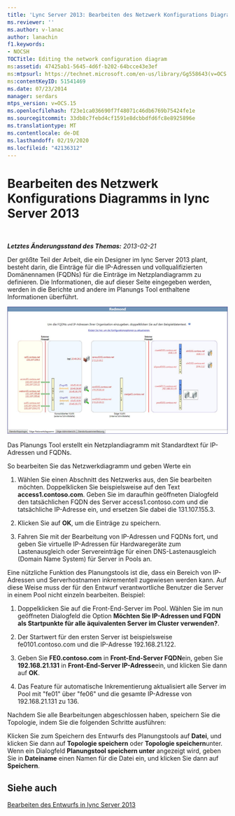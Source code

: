 ```yaml
---
title: 'Lync Server 2013: Bearbeiten des Netzwerk Konfigurations Diagramms'
ms.reviewer: ''
ms.author: v-lanac
author: lanachin
f1.keywords:
- NOCSH
TOCTitle: Editing the network configuration diagram
ms:assetid: 47425ab1-5645-4d6f-b202-64bcce43e3ef
ms:mtpsurl: https://technet.microsoft.com/en-us/library/Gg558643(v=OCS.15)
ms:contentKeyID: 51541469
ms.date: 07/23/2014
manager: serdars
mtps_version: v=OCS.15
ms.openlocfilehash: f23e1ca036690f7f48071c46db6769b75424fe1e
ms.sourcegitcommit: 33db8c7febd4cf1591e8dcbbdfd6fc8e8925896e
ms.translationtype: MT
ms.contentlocale: de-DE
ms.lasthandoff: 02/19/2020
ms.locfileid: "42136312"
---
```

<div data-xmlns="http://www.w3.org/1999/xhtml">

<div class="topic" data-xmlns="http://www.w3.org/1999/xhtml" data-msxsl="urn:schemas-microsoft-com:xslt" data-cs="http://msdn.microsoft.com/">

<div data-asp="https://msdn2.microsoft.com/asp">

# <a name="editing-the-network-configuration-diagram-in-lync-server-2013"></a>Bearbeiten des Netzwerk Konfigurations Diagramms in lync Server 2013

</div>

<div id="mainSection">

<div id="mainBody">

<span> </span>

_**Letztes Änderungsstand des Themas:** 2013-02-21_

Der größte Teil der Arbeit, die ein Designer im lync Server 2013 plant, besteht darin, die Einträge für die IP-Adressen und vollqualifizierten Domänennamen (FQDNs) für die Einträge im Netzplandiagramm zu definieren. Die Informationen, die auf dieser Seite eingegeben werden, werden in die Berichte und andere im Planungs Tool enthaltene Informationen überführt.

![Planungs Tool-Netzwerkdiagramm](images/Gg558643.eeabee2d-698c-4b79-baa5-caa4cfb7edb3(OCS.15).jpg "Planungs Tool-Netzwerkdiagramm")

Das Planungs Tool erstellt ein Netzplandiagramm mit Standardtext für IP-Adressen und FQDNs.

So bearbeiten Sie das Netzwerkdiagramm und geben Werte ein

1.  Wählen Sie einen Abschnitt des Netzwerks aus, den Sie bearbeiten möchten. Doppelklicken Sie beispielsweise auf den Text **access1.contoso.com**. Geben Sie im daraufhin geöffneten Dialogfeld den tatsächlichen FQDN des Server access1.contoso.com und die tatsächliche IP-Adresse ein, und ersetzen Sie dabei die 131.107.155.3.

2.  Klicken Sie auf **OK**, um die Einträge zu speichern.

3.  Fahren Sie mit der Bearbeitung von IP-Adressen und FQDNs fort, und geben Sie virtuelle IP-Adressen für Hardwaregeräte zum Lastenausgleich oder Servereinträge für einen DNS-Lastenausgleich (Domain Name System) für Server in Pools an.

Eine nützliche Funktion des Planungstools ist die, dass ein Bereich von IP-Adressen und Serverhostnamen inkrementell zugewiesen werden kann. Auf diese Weise muss der für den Entwurf verantwortliche Benutzer die Server in einem Pool nicht einzeln bearbeiten. Beispiel:

1.  Doppelklicken Sie auf die Front-End-Server im Pool. Wählen Sie im nun geöffneten Dialogfeld die Option **Möchten Sie IP-Adressen und FQDN als Startpunkte für alle äquivalenten Server im Cluster verwenden?**.

2.  Der Startwert für den ersten Server ist beispielsweise fe0101.contoso.com und die IP-Adresse 192.168.21.122.

3.  Geben Sie **FE0.contoso.com** in **Front-End-Server FQDN**ein, geben Sie **192.168.21.131** in **Front-End-Server IP-Adresse**ein, und klicken Sie dann auf **OK**.

4.  Das Feature für automatische Inkrementierung aktualisiert alle Server im Pool mit "fe01" über "fe06" und die gesamte IP-Adresse von 192.168.21.131 zu 136.

Nachdem Sie alle Bearbeitungen abgeschlossen haben, speichern Sie die Topologie, indem Sie die folgenden Schritte ausführen:

Klicken Sie zum Speichern des Entwurfs des Planungstools auf **Datei**, und klicken Sie dann auf **Topologie speichern** oder **Topologie speichern**unter. Wenn ein Dialogfeld **Planungstool speichern unter** angezeigt wird, geben Sie in **Dateiname** einen Namen für die Datei ein, und klicken Sie dann auf **Speichern**.

<div>

## <a name="see-also"></a>Siehe auch


[Bearbeiten des Entwurfs in lync Server 2013](lync-server-2013-editing-the-design.md)  
  

</div>

</div>

<span> </span>

</div>

</div>

</div>


